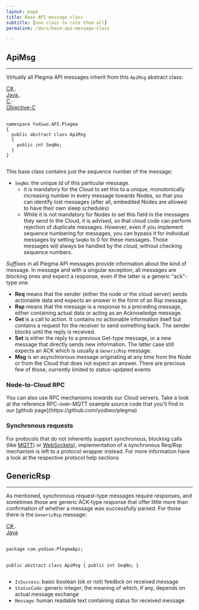 ```yaml
---
layout: page
title: Base API message class
subtitle: [one class to rule them all]
permalink: /docs/base-api-message-class

---
```

## ApiMsg
- - -
Virtually all Plegma API messages inherit from this `ApiMsg` abstract class:

<div id="code1_container">
<div class="block-code block-show-code" type="section.type">
  <div class="code-tabs">
    <div data-lang="csharp" class="tab on">
      <a href="javascript: showCode('code1_container', 'csharp');">
        <span>
          C#
        </span>
      </a>
      <span>.</span>
    </div>
    <div data-lang="java" class="tab off">
      <a href="javascript: showCode('code1_container', 'java');">
        <span>
          Java
        </span>
      </a>
      <span>.</span>
    </div>
    <div data-lang="c" class="tab off">
      <a href="javascript: showCode('code1_container', 'c');">
        <span>
          C
        </span>
      </a><span class="">·</span>
    </div>
    <div data-lang="objc" class="tab off">
      <a href="javascript: showCode('code1_container', 'objc');">
        <span>
          Objective-C
        </span>
      </a>
    </div>
  </div>
  <pre id="csharp">
    <code>
namespace Yodiwo.API.Plegma
{
  public abstract class ApiMsg
  {
    public int SeqNo;
  }
}
    </code>
</pre>
<pre id="java" style="display:none;">
    <code>
package com.yodiwo.PlegmaApi;

public abstract class ApiMsg {
    public int SeqNo;
}
    </code>
</pre>
<pre id="c" style="display:none;">
    <code>
typedef struct Yodiwo_API_Plegma_ApiMsg
{
  int32_t SeqNo;
} Yodiwo_API_Plegma_ApiMsg_t;
    </code>
</pre>
<pre id="objc" style="display:none;">
    <code>
@interface APIMsg : JSONModel

@property (nonatomic) NSInteger SeqNo;

@end
    </code>
</pre>
</div>
</div>


This base class contains just the sequence number of the message:

* `SeqNo`: the unique Id of this particular message.
    * it is mandatory for the Cloud to set this to a unique, monotonically increasing number in every message towards Nodes, so that you can identify lost messages (after all, embedded Nodes are allowed to have their own sleep schedules)
    * While it is not mandatory for Nodes to set this field in the messages they send to the Cloud, it is advised, so that cloud code can perform rejection of duplicate messages.
However, even if you implement sequence numbering for messages, you can bypass it for individual messages by setting `SeqNo` to 0 for these messages. Those messages will always be handled by the cloud, without checking sequence numbers.

<i>Suffixes</i> in all Plegma API messages provide information about the kind of message. In message and with a singular exception, all messages are blocking ones and expect a response, even if the latter is a generic "ack"-type one.

* <b>Req</b> means that the sender (either the node or the cloud server) sends actionable data and expects an answer in the form of an Rsp message.
* <b>Rsp</b> means that the message is a response to a preceding message, either containing actual data or acting as an Acknowledge message.
* <b>Get</b> is a call to action. It contains no actionable information itself but contains a request for the receiver to send something back. The sender blocks until the reply is received.
* <b>Set</b> is either the reply to a previous Get-type message, or a new message that directly sends new information. The latter case still expects an ACK which is usually a `GenericRsp` message.
* <b>Msg</b> is an asynchronous message originating at any time from the Node or from the Cloud that does not expect an answer. There are precious few of those, currently limited to status-updated events

<div ng-switch-when="callout">
    <div class="block-callout block-show-callout  type-info block-show-callout  type-info" type="section.type" ng-model="section.data">
        <h3>
            <i class="fa fa-info-circle on" title="Info"></i>
            <span>Node-to-Cloud RPC</span>
        </h3>
        <div marked="data.body" class="ng-isolate-scope">
            <p>You can also use RPC mechanisms towards our Cloud servers. Take a look at the reference RPC-over-MQTT example source code that you'll find in our [github page](https://github.com/yodiwo/plegma)</p>
        </div>
    </div>
</div>


<div ng-switch-when="callout">
    <div class="block-callout block-show-callout  type-info block-show-callout  type-warning" type="section.type" ng-model="section.data">
        <h3>
            <i class="fa fa-exclamation-circle on" title="Warning"></i>
            <span>Synchronous requests</span>
        </h3>
        <div marked="data.body" class="ng-isolate-scope">
            <p>For protocols that do not inherently support synchronous, blocking calls (like <a href="/docs/mqtt-overview">MQTT</a>) or <a href="/docs/ws-overview">WebSockets</a>), implementation of a synchronous Req/Rsp mechanism is left to a protocol wrapper instead. For more information have a look at the respective protocol help sections</p>
        </div>
    </div>
</div>


## GenericRsp
- - - -

As mentioned, synchronous request-type messages require responses, and sometimes those are generic ACK-type response that offer little more than confirmation of whether a message was successfully parsed. For those there is the `GenericRsp` message:


<div id="code2_container">
<div class="block-code block-show-code" type="section.type" ng-model="section.data">
  <div class="code-tabs">
    <div data-lang="csharp" class="tab on">
      <a href="javascript: showCode('code2_container', 'csharp');">
        <span>
          C#
        </span>
      </a>
      <span>.</span>
    </div>
    <div data-lang="java" class="tab off">
      <a href="javascript: showCode('code2_container', 'java');">
        <span>
          Java
        </span>
      </a>
    </div>
  </div>
  <pre id="csharp">
    <code>
package com.yodiwo.PlegmaApi;

public abstract class ApiMsg {
    public int SeqNo;
}
    </code>
</pre>
<pre id="java" style="display:none;">
    <code>
    public class GenericRsp extends ApiMsg {
    {
        public Boolean IsSuccess;
        public int StatusCode;
        public String Message;

        public GenericRsp() {
        }
    } 
   </code>
</pre>
</pre>
</div>
</div>

* `IsSuccess`: basic boolean (ok or not) feedbck on received message
* `StatusCode`: generic integer, the meaning of which, if any, depends on actual message exchange
* `Message`: human readable text containing status for received message